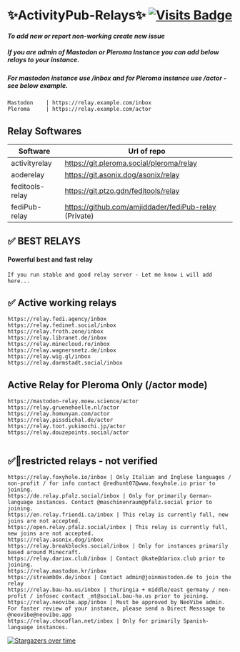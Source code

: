#  ✨ActivityPub-Relays✨     [![Visits Badge](https://badges.strrl.dev/visits/amjiddader/activityPub-relay)](https://badges.strrl.dev)
#### _To add new or report non-working create new issue_
##### If you are admin of Mastodon or Pleroma Instance you can add below relays to your instance.
##### For mastodon instance use /inbox and for Pleroma instance use /actor - see below example.
	Mastodon	| https://relay.example.com/inbox 
	Pleroma		| https://relay.example.com/actor
	
## Relay Softwares


| Software | Url  of repo   |
| ------ | ------ |
| activityrelay  | https://git.pleroma.social/pleroma/relay  |
| aoderelay |  https://git.asonix.dog/asonix/relay |
| feditools-relay | https://git.ptzo.gdn/feditools/relay |
| fediPub-relay  | https://github.com/amjiddader/fediPub-relay (Private) | 

## ✅  BEST RELAYS
#### Powerful best and fast relay 
```
If you run stable and good relay server - Let me know i will add here...
```


## ✅ Active working relays 
```
https://relay.fedi.agency/inbox
https://relay.fedinet.social/inbox
https://relay.froth.zone/inbox
https://relay.libranet.de/inbox
https://relay.minecloud.ro/inbox
https://relay.wagnersnetz.de/inbox
https://relay.wig.gl/inbox
https://relay.darmstadt.social/inbox

```
## Active Relay for Pleroma Only (/actor mode)
```
https://mastodon-relay.moew.science/actor
https://relay.gruenehoelle.nl/actor
https://relay.homunyan.com/actor
https://relay.pissdichal.de/actor
https://relay.toot.yukimochi.jp/actor
https://relay.douzepoints.social/actor


```

## ✅🚫restricted relays - not verified 
```
https://relay.foxyhole.io/inbox | Only Italian and Inglese languages / non-profit / for info contact @redhunt07@www.foxyhole.io prior to joining.
https://de.relay.pfalz.social/inbox | Only for primarily German-language instances. Contact @maschinenraum@pfalz.social prior to joining.
https://en.relay.friendi.ca/inbox | This relay is currently full, new joins are not accepted.
https://open.relay.pfalz.social/inbox | This relay is currently full, new joins are not accepted.
https://relay.asonix.dog/inbox
https://relay.breakblocks.social/inbox | Only for instances primarily based around Minecraft.
https://relay.dariox.club/inbox | Contact @kate@dariox.club prior to joining.
https://relay.mastodon.kr/inbox
https://streamb0x.de/inbox | Contact admin@joinmastodon.de to join the relay
https://relay.bau-ha.us/inbox | thuringia + middle/east germany / non-profit / infosec contact _mt@social.bau-ha.us prior to joining.
https://relay.neovibe.app/inbox | Must be approved by NeoVibe admin. For faster review of your instance, please send a Direct Messsage to @neovibe@neovibe.app
https://relay.chocoflan.net/inbox | Only for primarily Spanish-language instances.
```


[![Stargazers over time](https://starchart.cc/amjiddader/activityPub-relay.svg)](https://starchart.cc/amjiddader/activityPub-relay)
